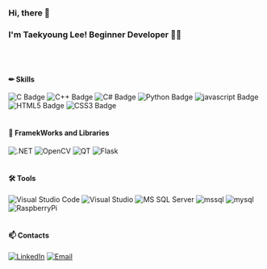### Hi, there 👋 <br/>
### I'm Taekyoung Lee!  Beginner Developer 🤸‍♀ 
<br/><br/>

#### ✏ Skills
![C Badge](https://img.shields.io/badge/C-453091?style=flat&amp;logo=C&amp;logoColor=white)
![C++ Badge](https://img.shields.io/badge/c++-00599C?style=flat&amp;logo=c%2B%2B&amp;logoColor=white)
![C# Badge](https://img.shields.io/badge/CSharp-AC39AA?style=flat&amp;logo=CSharp&amp;logoColor=white)
![Python Badge](https://img.shields.io/badge/python-205860?style=flat&amp;logo=python&amp;logoColor=white)
![javascript Badge](https://img.shields.io/badge/javascript-%23323330.svg?style=flat&amp;logo=javascript&amp;logoColor=%23F7DF1E)
![HTML5 Badge](https://img.shields.io/badge/HTML5-E34F26?style=flat&amp;logo=HTML5&amp;logoColor=white)
![CSS3 Badge](https://img.shields.io/badge/CSS3-1572B6?style=flat&amp;logo=CSS3&amp;logoColor=white)
<br/><br/>

#### 🧵 FramekWorks and Libraries
![.NET](https://img.shields.io/badge/.NET-AA79D2?style=flat&amp;logo=.net&amp;logoColor=white)
![OpenCV](https://img.shields.io/badge/opencv-B83F3D?style=flat&amp;logo=opencv&amp;logoColor=white)
![QT](https://img.shields.io/badge/Qt-41B83D?style=flat&amp;logo=Qt&amp;logoColor=white)
![Flask](https://img.shields.io/badge/Flask-060D13?style=flat&amp;logo=Flask&amp;logoColor=white)
<br/><br/>

#### 🛠 Tools
![Visual Studio Code](https://img.shields.io/badge/VisualStudioCode-0078d7.svg?style=flat&amp;logo=visual-studio-code&amp;logoColor=white)
![Visual Studio](https://img.shields.io/badge/VisualStudio-5C2D91.svg?style=flat&amp;logo=visual-studio&amp;logoColor=white)
![MS SQL Server](https://img.shields.io/badge/MicrosoftSQLServer-FFFF00?style=flat&amp;logo=MicrosoftSQLServer&amp;logo=Color=white)
![mssql](https://img.shields.io/badge/mssql-CC2927.svg?style=flat&amp;logo=microsoftsqlserver&amp;logoColor=white)
![mysql](https://img.shields.io/badge/mysql-%2300f.svg?style=flat&amp;logo=mysql&amp;logoColor=white)
![RaspberryPi](https://img.shields.io/badge/RaspberryPi-A22846?style=flat&amp;logo=RaspberryPi&amp;logoColor=white)
<br/><br/>

#### 📫 Contacts
[![LinkedIn](https://img.shields.io/badge/LinkedIn-0A66C2?style=flat&amp;logo=LinkedIn&amp;logoColor=white&link=https://www.linkedin.com/in/taegyeong-lee-098076202/)](https://www.linkedin.com/in/taegyeong-lee-098076202/)
[![Email](https://img.shields.io/badge/Email-EA4335?style=flat&amp;logo=Minutemailer&amp;logoColor=white&mailto:tkyoung1014@naver.com)](mailto:tkyoung1014@naver.com)

